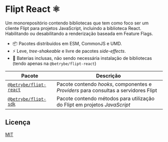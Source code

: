 # Flipt React ⚛️

Um monorepositório contendo bibliotecas que tem como foco ser um cliente Flipt para projetos JavaScript, incluindo a biblioteca React. Habilitando ou desabilitando a renderização baseada em Feature Flags.

- 📦 Pacotes distribuídos em ESM, CommonJS e UMD.
- ⚡️ Leve, _tree-shakeable_ e livre de pacotes _side-effects_.
- 🔋 Baterias inclusas, não sendo necessária instalação de bibliotecas (tendo apenas na `@betrybe/flipt-react`)


| Pacote | Descrição |
|---|---|
| [`@betrybe/flipt-react`](./packages/flipt-react/README.md) | Pacote contendo *hooks*, componentes e *Providers* para consultas a servidores Flipt |
| [`@betrybe/flipt-sdk`](./packages/flipt-sdk/README.md) | Pacote contendo métodos para utilização do Flipt em projetos *JavaScript* |

## Licença

[MIT](./LICENSE)
